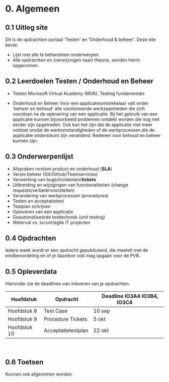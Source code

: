 # 0. Algemeen

## 0.1 Uitleg site
Dit is de opdrachten portaal 'Testen' en 'Onderhoud & beheer'.
Deze site bevat:
- Lijst met alle te behandelen onderwerpen
- Alle opdrachten en (verwijzingen naar) theorie, worden hierin opgenomen.

## 0.2 Leerdoelen Testen / Onderhoud en Beheer

- Testen
Microsoft Virtual Academy (MVA), Testing fundamentals

- Onderhoud en Beheer
Voor een applicatieontwikkelaar valt onder 'beheer en behoud' alle voorkomende werkzaamheden die zich voordoen na de oplevering van een applicatie. Bij het gebruik van een applicatie kunnen bijvoorbeeld problemen ontdekt worden die nog niet eerder zijn opgetreden. Ook kan het zijn dat de applicatie niet meer voldoet omdat de werkomstandigheden of de werkprocessen die de applicatie ondersteunt zijn veranderd. Redenen voor behoud en beheer kunnen zijn:

## 0.3 Onderwerpenlijst

 - Afspraken rondom product en onderhoud (__SLA__)
 - Versie beheer (Git/Github/Teamservices)
 - Verwerking van bugs/incidenten/__tickets__ 
 - Uitbreiding en wijzigingen van functionaliteiten (change requests/verbetervoorstellen)
 - Verandering van werkprocessen (procedures)
 - Testen  en acceptatietest
 - Testplan schrijven
 - Opleveren van een applicatie
 - Geautomatiseerde testtechniek (unit testing)
 - Waterval vs. scrum/agile IT projecten

## 0.4 Opdrachten

Iedere week wordt er een opdracht gepubliceerd, die meetelt met de eindbeoordeling en of je daardoor ook mag opgaan voor de PVB.

## 0.5 Opleverdata
Hieronder zie de deadlines van inleveren van je opdrachten. 

|&nbsp;Hoofdstuk | &nbsp;Opdracht | &nbsp; &nbsp; Deadline IO3A4 IO3B4, IO3C4 &nbsp; &nbsp; |
|----------------|--------------- | -------------------|
| Hoofdstuk 8    | Test Case  | 10 sep |
| Hoofdstuk 9    | Procedure Tickets  | 5 okt |
| Hoofdstuk 10    | Acceptatietestplan  | 22 okt |

<br> 




## 0.6 Toetsen 

Kunnen ook afgenomen worden.